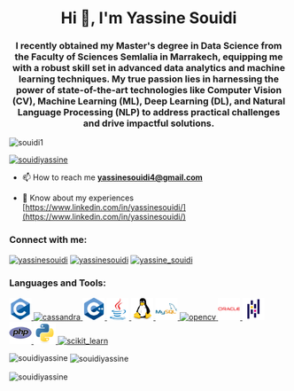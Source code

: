 <h1 align="center">Hi 👋, I'm Yassine Souidi</h1>
<h3 align="center">I recently obtained my Master's degree in Data Science from the Faculty of Sciences Semlalia in Marrakech, equipping me with a robust skill set in advanced data analytics and machine learning techniques. My true passion lies in harnessing the power of state-of-the-art technologies like Computer Vision (CV), Machine Learning (ML), Deep Learning (DL), and Natural Language Processing (NLP) to address practical challenges and drive impactful solutions.</h3>

<p align="left"> <img src="https://komarev.com/ghpvc/?username=souidi1&label=Profile%20views&color=0e75b6&style=flat" alt="souidi1" /> </p>

<p align="left"> <a href="https://github.com/ryo-ma/github-profile-trophy"><img src="https://github-profile-trophy.vercel.app/?username=souidiyassine" alt="souidiyassine" /></a> </p>

- 📫 How to reach me **yassinesouidi4@gmail.com**

- 📄 Know about my experiences [https://www.linkedin.com/in/yassinesouidi/](https://www.linkedin.com/in/yassinesouidi/)

<h3 align="left">Connect with me:</h3>
<p align="left">
<a href="https://linkedin.com/in/yassinesouidi" target="blank"><img align="center" src="https://raw.githubusercontent.com/rahuldkjain/github-profile-readme-generator/master/src/images/icons/Social/linked-in-alt.svg" alt="yassinesouidi" height="30" width="40" /></a>
<a href="https://kaggle.com/yassinesouidi" target="blank"><img align="center" src="https://raw.githubusercontent.com/rahuldkjain/github-profile-readme-generator/master/src/images/icons/Social/kaggle.svg" alt="yassinesouidi" height="30" width="40" /></a>
<a href="https://www.hackerrank.com/yassine_souidi" target="blank"><img align="center" src="https://raw.githubusercontent.com/rahuldkjain/github-profile-readme-generator/master/src/images/icons/Social/hackerrank.svg" alt="yassine_souidi" height="30" width="40" /></a>
</p>

<h3 align="left">Languages and Tools:</h3>
<p align="left"> <a href="https://www.cprogramming.com/" target="_blank" rel="noreferrer"> <img src="https://raw.githubusercontent.com/devicons/devicon/master/icons/c/c-original.svg" alt="c" width="40" height="40"/> </a> <a href="https://cassandra.apache.org/" target="_blank" rel="noreferrer"> <img src="https://www.vectorlogo.zone/logos/apache_cassandra/apache_cassandra-icon.svg" alt="cassandra" width="40" height="40"/> </a> <a href="https://www.w3schools.com/cpp/" target="_blank" rel="noreferrer"> <img src="https://raw.githubusercontent.com/devicons/devicon/master/icons/cplusplus/cplusplus-original.svg" alt="cplusplus" width="40" height="40"/> </a> <a href="https://www.java.com" target="_blank" rel="noreferrer"> <img src="https://raw.githubusercontent.com/devicons/devicon/master/icons/java/java-original.svg" alt="java" width="40" height="40"/> </a> <a href="https://www.linux.org/" target="_blank" rel="noreferrer"> <img src="https://raw.githubusercontent.com/devicons/devicon/master/icons/linux/linux-original.svg" alt="linux" width="40" height="40"/> </a> <a href="https://www.mysql.com/" target="_blank" rel="noreferrer"> <img src="https://raw.githubusercontent.com/devicons/devicon/master/icons/mysql/mysql-original-wordmark.svg" alt="mysql" width="40" height="40"/> </a> <a href="https://opencv.org/" target="_blank" rel="noreferrer"> <img src="https://www.vectorlogo.zone/logos/opencv/opencv-icon.svg" alt="opencv" width="40" height="40"/> </a> <a href="https://www.oracle.com/" target="_blank" rel="noreferrer"> <img src="https://raw.githubusercontent.com/devicons/devicon/master/icons/oracle/oracle-original.svg" alt="oracle" width="40" height="40"/> </a> <a href="https://pandas.pydata.org/" target="_blank" rel="noreferrer"> <img src="https://raw.githubusercontent.com/devicons/devicon/2ae2a900d2f041da66e950e4d48052658d850630/icons/pandas/pandas-original.svg" alt="pandas" width="40" height="40"/> </a> <a href="https://www.php.net" target="_blank" rel="noreferrer"> <img src="https://raw.githubusercontent.com/devicons/devicon/master/icons/php/php-original.svg" alt="php" width="40" height="40"/> </a> <a href="https://www.python.org" target="_blank" rel="noreferrer"> <img src="https://raw.githubusercontent.com/devicons/devicon/master/icons/python/python-original.svg" alt="python" width="40" height="40"/> </a> <a href="https://scikit-learn.org/" target="_blank" rel="noreferrer"> <img src="https://upload.wikimedia.org/wikipedia/commons/0/05/Scikit_learn_logo_small.svg" alt="scikit_learn" width="40" height="40"/> </a> </p>

<p><img align="left" src="https://github-readme-stats.vercel.app/api/top-langs?username=souidiyassine&show_icons=true&locale=en&layout=compact" alt="souidiyassine" /></p>

<p>&nbsp;<img align="center" src="https://github-readme-stats.vercel.app/api?username=souidiyassine&show_icons=true&locale=en" alt="souidiyassine" /></p>

<p><img align="center" src="https://github-readme-streak-stats.herokuapp.com/?user=souidiyassine&" alt="souidiyassine" /></p>

